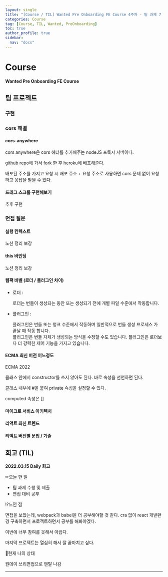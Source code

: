```yaml
---
layout: single
title: "[Course / TIL] Wanted Pre Onboarding FE Course 4주차 - 팀 과제 7 제출"
categories: Course
tag: [Course, TIL, Wanted, PreOnboarding]
toc: true
author_profile: true
sidebar:
  nav: "docs"
---
```


# Course

**Wanted Pre Onboarding FE Course**

## 팀 프로젝트

### 구현

### cors 해결

#### cors-anywhere

cors anywhere은 cors 헤더를 추가해주는 nodeJS 프록시 서버이다.

github repo에 가서 fork 한 후 heroku에 배포해준다.

배포된 주소를 가지고 요청 시 배포 주소 + 요청 주소로 사용하면 cors 문제 없이 요청하고 응답을 받을 수 있다.

#### 드래그 스크롤 구현해보기

추후 구현

### 면접 질문

#### 실행 컨텍스트

노션 정리 보강

#### this 바인딩

노션 정리 보강

#### 웹팩 바벨 (로더 / 플러그인 차이)

- 로더 :

  로더는 번들이 생성되는 동안 또는 생성되기 전에 개별 파일 수준에서 작동합니다.

- 플러그인 :

  플러그인은 번들 또는 청크 수준에서 작동하며 일반적으로 번들 생성 프로세스 가 끝날 때 작동 합니다.
  <br>플러그인은 번들 자체가 생성되는 방식을 수정할 수도 있습니다. 플러그인은 로더보다 더 강력한 제어 기능을 가지고 있습니다.

#### ECMA 최신 버전 어느정도

ECMA 2022

클래스 안에서 constructor를 쓰지 않아도 된다. 바로 속성을 선언하면 된다.

클래스 내부에 #을 붙여 private 속성을 설정할 수 있다.

computed 속성은 []

#### 마이크로 서비스 아키텍처

#### 리액트 최신 트렌드

#### 리액트 버전별 문법 / 기술

## 회고 (TIL)

**2022.03.15 Daily 회고**

✏오늘 한 일

- 팀 과제 수행 및 제출
- 면접 대비 공부

⁉느낀 점

면접을 보았는데, webpack과 babel을 더 공부해야할 것 같다. cra 없이 react 개발환경 구축하면서 프로젝트하면서 공부를 해봐야겠다.

이번에 너무 참여를 못해서 아쉽다.

마지막 프로젝트는 열심히 해서 잘 끝마치고 싶다.

🎃현재 나의 상태

원데이 쓰리면접으로 멘탈 나감

<hr>
